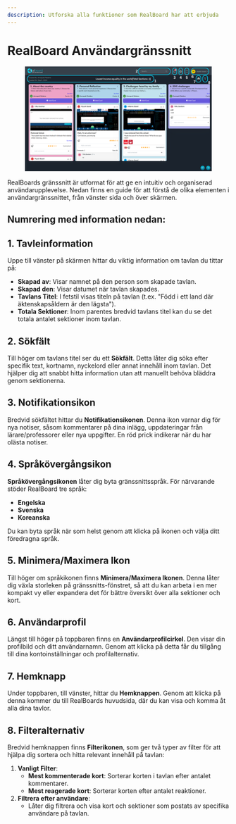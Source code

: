 ```yaml
---
description: Utforska alla funktioner som RealBoard har att erbjuda
---
```


# RealBoard Användargränssnitt

<figure><img src="../.gitbook/assets/1.png" alt=""><figcaption></figcaption></figure>

RealBoards gränssnitt är utformat för att ge en intuitiv och organiserad användarupplevelse. Nedan finns en guide för att förstå de olika elementen i användargränssnittet, från vänster sida och över skärmen.

## Numrering med information nedan:

## 1. Tavleinformation

Uppe till vänster på skärmen hittar du viktig information om tavlan du tittar på:

* **Skapad av**: Visar namnet på den person som skapade tavlan.
* **Skapad den**: Visar datumet när tavlan skapades.
* **Tavlans Titel**: I fetstil visas titeln på tavlan (t.ex. "Född i ett land där äktenskapsåldern är den lägsta").
* **Totala Sektioner**: Inom parentes bredvid tavlans titel kan du se det totala antalet sektioner inom tavlan.

## 2. Sökfält

Till höger om tavlans titel ser du ett **Sökfält**. Detta låter dig söka efter specifik text, kortnamn, nyckelord eller annat innehåll inom tavlan. Det hjälper dig att snabbt hitta information utan att manuellt behöva bläddra genom sektionerna.

## 3. Notifikationsikon

Bredvid sökfältet hittar du **Notifikationsikonen**. Denna ikon varnar dig för nya notiser, såsom kommentarer på dina inlägg, uppdateringar från lärare/professorer eller nya uppgifter. En röd prick indikerar när du har olästa notiser.

## 4. Språkövergångsikon

**Språkövergångsikonen** låter dig byta gränssnittsspråk. För närvarande stöder RealBoard tre språk:

* **Engelska**
* **Svenska**
* **Koreanska**

Du kan byta språk när som helst genom att klicka på ikonen och välja ditt föredragna språk.

## 5. Minimera/Maximera Ikon

Till höger om språkikonen finns **Minimera/Maximera Ikonen**. Denna låter dig växla storleken på gränssnitts-fönstret, så att du kan arbeta i en mer kompakt vy eller expandera det för bättre översikt över alla sektioner och kort.

## 6. Användarprofil

Längst till höger på toppbaren finns en **Användarprofilcirkel**. Den visar din profilbild och ditt användarnamn. Genom att klicka på detta får du tillgång till dina kontoinställningar och profilalternativ.

## 7. Hemknapp

Under toppbaren, till vänster, hittar du **Hemknappen**. Genom att klicka på denna kommer du till RealBoards huvudsida, där du kan visa och komma åt alla dina tavlor.

## 8. Filteralternativ

Bredvid hemknappen finns **Filterikonen**, som ger två typer av filter för att hjälpa dig sortera och hitta relevant innehåll på tavlan:

1. **Vanligt Filter**:
   * **Mest kommenterade kort**: Sorterar korten i tavlan efter antalet kommentarer.
   * **Mest reagerade kort**: Sorterar korten efter antalet reaktioner.
2. **Filtrera efter användare**:
   * Låter dig filtrera och visa kort och sektioner som postats av specifika användare på tavlan.
